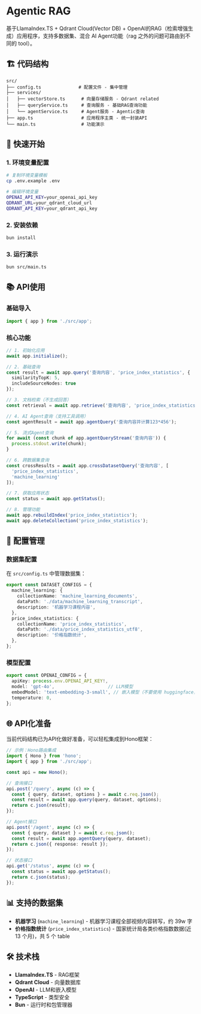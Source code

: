 # Agentic RAG

基于LlamaIndex.TS + Qdrant Cloud(Vector DB) + OpenAI的RAG（检索增强生成）应用程序，支持多数据集、混合 AI Agent功能（rag 之外的问题可路由到不同的 tool）。

## 🏗️ 代码结构

```
src/
├── config.ts              # 配置文件 - 集中管理
├── services/
│   ├── vectorStore.ts      # 向量存储服务 - Qdrant related
│   ├── queryService.ts     # 查询服务 - 基础RAG查询功能
│   └── agentService.ts     # Agent服务 - Agentic查询
├── app.ts                  # 应用程序主类 - 统一封装API
└── main.ts                 # 功能演示
```

## 🚀 快速开始

### 1. 环境变量配置

```bash
# 复制环境变量模板
cp .env.example .env

# 编辑环境变量
OPENAI_API_KEY=your_openai_api_key
QDRANT_URL=your_qdrant_cloud_url
QDRANT_API_KEY=your_qdrant_api_key
```

### 2. 安装依赖

```bash
bun install
```

### 3. 运行演示

```bash
bun src/main.ts
```

## 📚 API使用

### 基础导入

```typescript
import { app } from './src/app';
```

### 核心功能

```typescript
// 1. 初始化应用
await app.initialize();

// 2. 基础查询
const result = await app.query('查询内容', 'price_index_statistics', {
  similarityTopK: 5,
  includeSourceNodes: true
});

// 3. 文档检索（不生成回答）
const retrieval = await app.retrieve('查询内容', 'price_index_statistics');

// 4. AI Agent查询（支持工具调用）
const agentResult = await app.agentQuery('查询内容并计算123*456');

// 5. 流式Agent查询
for await (const chunk of app.agentQueryStream('查询内容')) {
  process.stdout.write(chunk);
}

// 6. 跨数据集查询
const crossResults = await app.crossDatasetQuery('查询内容', [
  'price_index_statistics', 
  'machine_learning'
]);

// 7. 获取应用状态
const status = await app.getStatus();

// 8. 管理功能
await app.rebuildIndex('price_index_statistics');
await app.deleteCollection('price_index_statistics');
```

## 🔧 配置管理

### 数据集配置

在 `src/config.ts` 中管理数据集：

```typescript
export const DATASET_CONFIGS = {
  machine_learning: {
    collectionName: 'machine_learning_documents',
    dataPath: './data/machine_learning_transcript',
    description: '机器学习课程内容',
  },
  price_index_statistics: {
    collectionName: 'price_index_statistics',
    dataPath: './data/price_index_statistics_utf8',
    description: '价格指数统计',
  },
};
```

### 模型配置

```typescript
export const OPENAI_CONFIG = {
  apiKey: process.env.OPENAI_API_KEY!,
  model: 'gpt-4o',                    // LLM模型
  embedModel: 'text-embedding-3-small', // 嵌入模型（不要使用 huggingface，hf不支持中文）
  temperature: 0,
};
```

## 🌐 API化准备

当前代码结构已为API化做好准备，可以轻松集成到Hono框架：

```typescript
// 示例：Hono路由集成
import { Hono } from 'hono';
import { app } from './src/app';

const api = new Hono();

// 查询接口
api.post('/query', async (c) => {
  const { query, dataset, options } = await c.req.json();
  const result = await app.query(query, dataset, options);
  return c.json(result);
});

// Agent接口
api.post('/agent', async (c) => {
  const { query, dataset } = await c.req.json();
  const result = await app.agentQuery(query, dataset);
  return c.json({ response: result });
});

// 状态接口
api.get('/status', async (c) => {
  const status = await app.getStatus();
  return c.json(status);
});
```

## 📊 支持的数据集

- **机器学习** (`machine_learning`) - 机器学习课程全部视频内容转写，约 39w 字
- **价格指数统计** (`price_index_statistics`) -  国家统计局各类价格指数数据(近 13 个月)，共 5 个 table

## 🛠️ 技术栈

- **LlamaIndex.TS** - RAG框架
- **Qdrant Cloud** - 向量数据库
- **OpenAI** - LLM和嵌入模型
- **TypeScript** - 类型安全
- **Bun** - 运行时和包管理器





